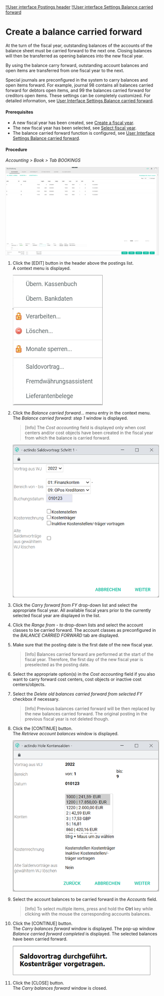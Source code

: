 [!!User interface Postings header](../UserInterface/01_Header.md)
[!!User interface Settings Balance carried forward](../UserInterface/02h_BalanceCarriedForward.md)  

# Create a balance carried forward

At the turn of the fiscal year, outstanding balances of the accounts of the balance sheet must be carried forward to the next one. Closing balances will then be transferred as opening balances into the new fiscal year.

By using the balance carry forward, outstanding account balances and open items are transferred from one fiscal year to the next. 

Special journals are preconfigured in the system to carry balances and open items forward. For example, journal 98 contains all balances carried forward for debtors open items, and 99 the balances carried forward for creditors open items. These settings can be completely customized. For detailed information, see [User Interface Settings Balance carried forward](../UserInterface/02h_BalanceCarriedForward.md).

#### Prerequisites

- A new fiscal year has been created, see [Create a fiscal year](../Integration04_ManageFiscalYear.md#create-a-fiscal-year).
- The new fiscal year has been selected, see [Select fiscal year](./01_SelectFiscalYear.md).
- The balance carried forward function is configured, see [User Interface Settings Balance carried forward](../UserInterface/02h_BalanceCarriedForward.md).

#### Procedure

*Accounting > Book > Tab BOOKINGS*

![Postings](../../Assets/Screenshots/RetailSuiteAccounting/Book/Bookings/Bookings.png "[Postings]")

1. Click the [EDIT] button in the header above the postings list.  
    A context menu is displayed.

    ![Edit](../../Assets/Screenshots/RetailSuiteAccounting/Book/Edit.png "[Edit]")

2. Click the *Balance carried forward...* menu entry in the context menu.     
    The *Balance carried forward: step 1* window is displayed.

    > [Info] The *Cost accounting* field is displayed only when cost centers and/or cost objects have been created in the fiscal year from which the balance is carried forward.

    ![Balance carried forward: step 1](../../Assets/Screenshots/RetailSuiteAccounting/Book/BalanceCarriedForward01.png "[Balance carried forward: step 1]")  

3. Click the *Carry forward from FY* drop-down list and select the appropriate fiscal year. All available fiscal years prior to the currently selected fiscal year are displayed in the list.

4. Click the *Range from - to* drop-down lists and select the account classes to be carried forward. The account classes as preconfigured in the *BALANCE CARRIED FORWARD* tab are displayed.

5. Make sure that the posting date is the first date of the new fiscal year.

    > [Info] Balances carried forward are performed at the start of the fiscal year. Therefore, the first day of the new fiscal year is preselected as the posting date.

6. Select the appropriate option(s) in the *Cost accounting* field if you also want to carry forward cost centers, cost objects or inactive cost centers/objects.

7. Select the *Delete old balances carried forward from selected FY* checkbox if necessary.

    > [Info] Previous balances carried forward  will be then replaced by the new balances carried forward. The original posting in the previous fiscal year is not deleted though.

8. Click the [CONTINUE] button.  
    The *Retrieve account balances* window is displayed.

    ![Retrieve account balances](../../Assets/Screenshots/RetailSuiteAccounting/Book/RetrieveAccountBalances.png "[Retrieve account balances]")

9. Select the account balances to be carried forward in the *Accounts* field.

    > [Info] To select multiple items, press and hold the **Ctrl** key while clicking with the mouse the corresponding accounts balances.

10. Click the [CONTINUE] button.  
    The *Carry balances forward* window is displayed. The pop-up window *Balance carried forward completed* is displayed. The selected balances have been carried forward.

    ![Balance carried forward completed](../../Assets/Screenshots/RetailSuiteAccounting/Book/BalanceCarriedForwardCompleted02.png "[Balance carried forward completed]")

11. Click the [CLOSE] button.  
    The *Carry balances forward* window is closed.
